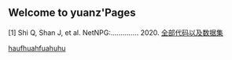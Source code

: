 ## Welcome to yuanz'Pages


[1] Shi Q, Shan J, et al. NetNPG:.............. 2020. [全部代码以及数据集](https://github.com/zyayuanzhu/HelloGitHub/blob/master/sadasd.txt)

[haufhuahfuahuhu]()
